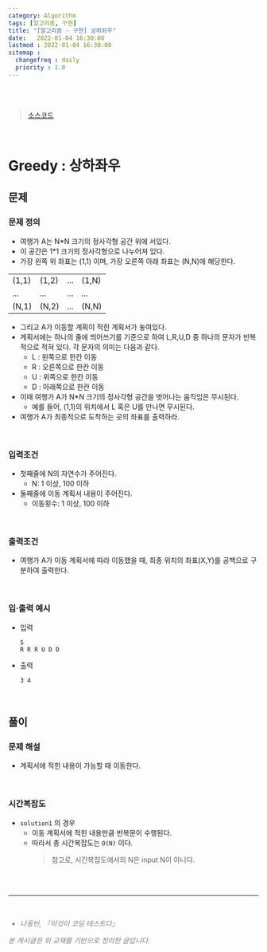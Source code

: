 ```yaml
---
category: Algorithm
tags: [알고리즘, 구현]
title: "[알고리즘 - 구현] 상하좌우"
date:   2022-01-04 16:30:00 
lastmod : 2022-01-04 16:30:00
sitemap :
  changefreq : daily
  priority : 1.0
---
```


<br/><br/>

> [소스코드](https://github.com/TaegyunWoo/algorithm-study/blob/main/src/main/java/implementation/%EC%83%81%ED%95%98%EC%A2%8C%EC%9A%B0.java)

<br/>

# Greedy : 상하좌우

## 문제
### 문제 정의

- 여행가 A는 N*N 크기의 정사각형 공간 위에 서있다.
- 이 공간은 1*1 크기의 정사각형으로 나누어져 있다.
- 가장 왼쪽 위 좌표는 (1,1) 이며, 가장 오른쪽 아래 좌표는 (N,N)에 해당한다.
  
|||||
|---|---|---|---|
|(1,1)|(1,2)|...|(1,N)|
|...|...|...|...|
|(N,1)|(N,2)|...|(N,N)|

- 그리고 A가 이동할 계획이 적힌 계획서가 놓여있다.
- 계획서에는 하나의 줄에 띄어쓰기를 기준으로 하여 L,R,U,D 중 하나의 문자가 반복적으로 적혀 있다. 각 문자의 의미는 다음과 같다.
  - L : 왼쪽으로 한칸 이동
  - R : 오른쪽으로 한칸 이동
  - U : 위쪽으로 한칸 이동
  - D : 아래쪽으로 한칸 이동
- 이때 여행가 A가 N*N 크기의 정사각형 공간을 벗어나는 움직임은 무시된다.
  - 예를 들어, (1,1)의 위치에서 L 혹은 U를 만나면 무시된다.
- 여행가 A가 최종적으로 도착하는 곳의 좌표를 출력하라.

<br/>

### 입력조건
- 첫째줄에 N의 자연수가 주어진다.
  - N: 1 이상, 100 이하
- 둘째줄에 이동 계획서 내용이 주어진다.
  - 이동횟수: 1 이상, 100 이하

<br/>

### 출력조건
- 여행가 A가 이동 계획서에 따라 이동했을 때, 최종 위치의 좌표(X,Y)를 공백으로 구분하여 출력한다.

<br/>

### 입·출력 예시
- 입력
  ```text
  5
  R R R U D D
  ```

- 출력
  ```text
  3 4
  ```

<br/>

## 풀이
### 문제 해설
- 계획서에 적힌 내용이 가능할 때 이동한다.

<br/>

### 시간복잡도
- `solution1` 의 경우
    - 이동 계획서에 적힌 내용만큼 반복문이 수행된다.
    - 따라서 총 시간복잡도는 `O(N)` 이다.
        > 참고로, 시간복잡도에서의 N은 input N이 아니다.


<br><br>

---

<br>
<div style="font-style: italic;color: gray;">
  <ul>
    <li>나동빈, 『이것이 코딩 테스트다』</li>
  </ul>
  본 게시글은 위 교재를 기반으로 정리한 글입니다.
</div>